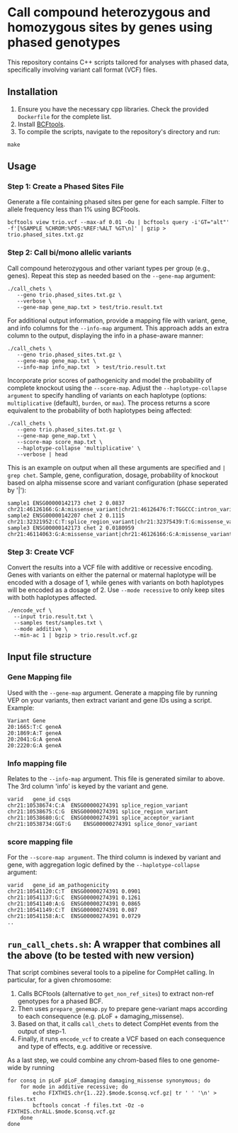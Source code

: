 # Call compound heterozygous and homozygous sites by genes using phased genotypes
This repository contains C++ scripts tailored for analyses with phased data, specifically involving variant call format (VCF) files.

## Installation
1. Ensure you have the necessary cpp libraries. Check the provided `Dockerfile` for the complete list.
2. Install [BCFtools](https://samtools.github.io/bcftools/howtos/install.html).
3. To compile the scripts, navigate to the repository's directory and run:
```
make
```

## Usage

### Step 1: Create a Phased Sites File
Generate a file containing phased sites per gene for each sample. Filter to allele frequency less than 1% using BCFtools.

```
bcftools view trio.vcf --max-af 0.01 -Ou | bcftools query -i'GT="alt"' -f'[%SAMPLE %CHROM:%POS:%REF:%ALT %GT\n]' | gzip > trio.phased_sites.txt.gz
```


### Step 2: Call bi/mono allelic variants
Call compound heterozygous and other variant types per group (e.g., genes). Repeat this step as needed based on the `--gene-map` argument:

```
./call_chets \
   --geno trio.phased_sites.txt.gz \
   --verbose \
   --gene-map gene_map.txt > test/trio.result.txt
```

For additional output information, provide a mapping file with variant, gene, and info columns for the `--info-map` argument. This approach adds an extra column to the output, displaying the info in a phase-aware manner:

```
./call_chets \
   --geno trio.phased_sites.txt.gz \
   --gene-map gene_map.txt \
   --info-map info_map.txt  > test/trio.result.txt
```

Incorporate prior scores of pathogenicity and model the probability of complete knockout using the `--score-map`. Adjust the `--haplotype-collapse argument` to specify handling of variants on each haplotype (options: `multiplicative` (default), `burden`, or `max`). The process returns a score equivalent to the probability of both haplotypes being affected:

```
./call_chets \
   --geno trio.phased_sites.txt.gz \
   --gene-map gene_map.txt \
   --score-map score_map.txt \
   --haplotype-collapse 'multiplicative' \
   --verbose | head   
```


This is an example on output when all these arguments are specified and `| grep chet`. Sample, gene, configuration, dosage, probability of knockout based on alpha missense score and variant configuration (phase seperated by '|'):
```
sample1 ENSG00000142173 chet 2 0.0837 chr21:46126166:G:A:missense_variant|chr21:46126476:T:TGGCCC:intron_variant
sample2 ENSG00000142207 chet 2 0.1115 chr21:32321952:C:T:splice_region_variant|chr21:32375439:T:G:missense_variant
sample3 ENSG00000142173 chet 2 0.0180959 chr21:46114063:G:A:missense_variant|chr21:46126166:G:A:missense_variant

```


### Step 3: Create VCF
Convert the results into a VCF file with additive or recessive encoding. Genes with variants on either the paternal or maternal haplotype  will be encoded with a dosage of 1, while genes with variants on both haplotypes will be encoded as a dosage of 2. Use `--mode recessive` to only keep sites with both haplotypes affected.
```
./encode_vcf \
  --input trio.result.txt \
  --samples test/samples.txt \
  --mode additive \
  --min-ac 1 | bgzip > trio.result.vcf.gz
```

## Input file structure

### Gene Mapping file
Used with the `--gene-map` argument. Generate a mapping file by running VEP on your variants, then extract variant and gene IDs using a script. Example:
```
Variant Gene
20:1665:T:C geneA 
20:1869:A:T geneA 
20:2041:G:A geneA 
20:2220:G:A geneA 
```

### Info mapping file
Relates to  the `--info-map` argument. This file is generated similar to above. The 3rd column 'info' is keyed by the variant and gene.
```
varid	gene_id	csqs
chr21:10538674:C:A	ENSG00000274391	splice_region_variant
chr21:10538675:C:G	ENSG00000274391	splice_region_variant
chr21:10538680:G:C	ENSG00000274391	splice_acceptor_variant
chr21:10538734:GGT:G	ENSG00000274391	splice_donor_variant
```

### score mapping file 
For the `--score-map argument`. The third column is indexed by variant and gene, with aggregation logic defined by the `--haplotype-collapse` argument:
```
varid	gene_id	am_pathogenicity
chr21:10541120:C:T	ENSG00000274391	0.0901
chr21:10541137:G:C	ENSG00000274391	0.1261
chr21:10541140:A:G	ENSG00000274391	0.0865
chr21:10541149:C:T	ENSG00000274391	0.087
chr21:10541158:A:C	ENSG00000274391	0.0729
..
```



## `run_call_chets.sh`: A wrapper that combines all the above (to be tested with new version)
That script combines several tools to a pipeline for CompHet calling. In particular, for a given chromosome:
1. Calls BCFtools (alternative to `get_non_ref_sites`) to extract non-ref genotypes for a phased BCF.
2. Then uses `prepare_genemap.py` to prepare gene-variant maps according to each consequence (e.g. pLoF + damaging_missense).
3. Based on that, it calls `call_chets` to detect CompHet events from the output of step-1.
4. Finally, it runs `encode_vcf` to create a VCF based on each consequence and type of effects, e.g. additive or recessive.

As a last step, we could combine any chrom-based files to one genome-wide by running
```
for consq in pLoF pLoF_damaging damaging_missense synonymous; do
    for mode in additive recessive; do
        echo FIXTHIS.chr{1..22}.$mode.$consq.vcf.gz| tr ' ' '\n' > files.txt
        bcftools concat -f files.txt -Oz -o FIXTHIS.chrALL.$mode.$consq.vcf.gz
    done
done
```

